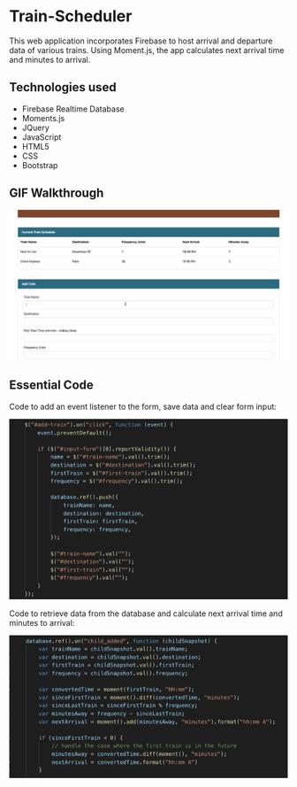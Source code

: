 # Train-Scheduler

This web application incorporates Firebase to host arrival and departure data of various trains. Using Moment.js, the app calculates next arrival time and minutes to arrival.

## Technologies used

* Firebase Realtime Database
* Moments.js
* JQuery
* JavaScript
* HTML5
* CSS
* Bootstrap

## GIF Walkthrough

![Train Scheduler](assets/screenshots/trainscheduler3.gif "Train Scheduler")

## Essential Code

Code to add an event listener to the form, save data and clear form input:

![click listener](assets/screenshots/input_listener.png "click listener")

Code to retrieve data from the database and calculate next arrival time and minutes to arrival:

![click listener](assets/screenshots/database_momentjs.png "click listener")